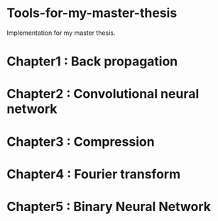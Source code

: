 # Tools-for-my-master-thesis
Implementation for my master thesis.


# Chapter1 : Back propagation
# Chapter2 : Convolutional neural network
# Chapter3 : Compression
# Chapter4 : Fourier transform
# Chapter5 : Binary Neural Network


